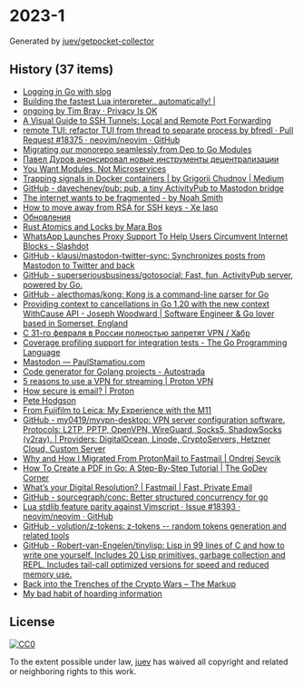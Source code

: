 # 2023-1

Generated by [juev/getpocket-collector](https://github.com/juev/getpocket-collector)

## History (37 items)

- [Logging in Go with slog](https://thedevelopercafe.com/articles/logging-in-go-with-slog-a7bb489755c2)
- [Building the fastest Lua interpreter.. automatically! |](https://sillycross.github.io/2022/11/22/2022-11-22/)
- [ongoing by Tim Bray · Privacy Is OK](https://www.tbray.org/ongoing/When/202x/2022/12/29/Privacy-is-OK)
- [A Visual Guide to SSH Tunnels: Local and Remote Port Forwarding](https://iximiuz.com/en/posts/ssh-tunnels/)
- [remote TUI: refactor TUI from thread to separate process by bfredl · Pull Request #18375 · neovim/neovim · GitHub](https://github.com/neovim/neovim/pull/18375)
- [Migrating our monorepo seamlessly from Dep to Go Modules](https://monzo.com/blog/2022/09/29/migrating-our-monorepo-seamlessly-from-dep-to-go-modules/)
- [Павел Дуров анонсировал новые инструменты децентрализации](https://kod.ru/paviel-durov-anons-decentralization)
- [You Want Modules, Not Microservices](http://blogs.newardassociates.com/blog/2023/you-want-modules-not-microservices.html)
- [Trapping signals in Docker containers | by Grigorii Chudnov | Medium](https://medium.com/@gchudnov/trapping-signals-in-docker-containers-7a57fdda7d86)
- [GitHub - davecheney/pub: pub, a tiny ActivityPub to Mastodon bridge](https://github.com/davecheney/pub)
- [The internet wants to be fragmented - by Noah Smith](https://www.noahpinion.blog/p/the-internet-wants-to-be-fragmented)
- [How to move away from RSA for SSH keys - Xe Iaso](https://xeiaso.net/blog/move-away-rsa-ssh/)
- [Обновления](https://grishaev.me/no-update/)
- [Rust Atomics and Locks by Mara Bos](https://marabos.nl/atomics/)
- [WhatsApp Launches Proxy Support To Help Users Circumvent Internet Blocks - Slashdot](https://yro.slashdot.org/story/23/01/05/168248/whatsapp-launches-proxy-support-to-help-users-circumvent-internet-blocks)
- [GitHub - klausi/mastodon-twitter-sync: Synchronizes posts from Mastodon to Twitter and back](https://github.com/klausi/mastodon-twitter-sync)
- [GitHub - superseriousbusiness/gotosocial: Fast, fun, ActivityPub server, powered by Go.](https://github.com/superseriousbusiness/gotosocial)
- [GitHub - alecthomas/kong: Kong is a command-line parser for Go](https://github.com/alecthomas/kong)
- [Providing context to cancellations in Go 1.20 with the new context WithCause API - Joseph Woodward | Software Engineer & Go lover based in Somerset, England](https://josephwoodward.co.uk/2023/01/context-cancellation-cause-with-cancel-cause)
- [С 31-го февраля в России полностью запретят VPN / Хабр](https://habr.com/ru/companies/amnezia/articles/709108/)
- [Coverage profiling support for integration tests - The Go Programming Language](https://go.dev/testing/coverage/)
- [Mastodon — PaulStamatiou.com](https://paulstamatiou.com/mastodon/)
- [Code generator for Golang projects - Autostrada](https://autostrada.dev)
- [5 reasons to use a VPN for streaming | Proton VPN](https://protonvpn.com/blog/reasons-to-use-vpn-for-streaming/)
- [How secure is email? | Proton](https://proton.me/blog/how-secure-is-email)
- [Pete Hodgson](https://blog.thepete.net/blog/2019/05/10/6-practices-for-effective-pull-requests/)
- [From Fujifilm to Leica: My Experience with the M11](https://arslan.io/2023/01/06/from-fujifilm-to-leica-my-experience-with-the-m11/)
- [GitHub - my0419/myvpn-desktop: VPN server configuration software. Protocols: L2TP, PPTP, OpenVPN, WireGuard, Socks5, ShadowSocks (v2ray). | Providers: DigitalOcean, Linode, CryptoServers, Hetzner Cloud, Custom Server](https://github.com/my0419/myvpn-desktop)
- [Why and How I Migrated From ProtonMail to Fastmail | Ondrej Sevcik](https://ondrejsevcik.com/blog/migrating-from-protonmail-to-fastmail)
- [How To Create a PDF in Go: A Step-By-Step Tutorial | The GoDev Corner](https://medium.com/the-godev-corner/how-to-create-a-pdf-in-go-157355429a94)
- [What’s your Digital Resolution? | Fastmail | Fast, Private Email](https://www.fastmail.com/blog/digital-resolution-2023/)
- [GitHub - sourcegraph/conc: Better structured concurrency for go](https://github.com/sourcegraph/conc)
- [Lua stdlib feature parity against Vimscript · Issue #18393 · neovim/neovim · GitHub](https://github.com/neovim/neovim/issues/18393)
- [GitHub - volution/z-tokens: z-tokens -- random tokens generation and related tools](https://github.com/volution/z-tokens)
- [GitHub - Robert-van-Engelen/tinylisp: Lisp in 99 lines of C and how to write one yourself. Includes 20 Lisp primitives, garbage collection and REPL. Includes tail-call optimized versions for speed and reduced memory use.](https://github.com/Robert-van-Engelen/tinylisp)
- [Back into the Trenches of the Crypto Wars – The Markup](https://themarkup.org/hello-world/2023/01/07/back-into-the-trenches-of-the-crypto-wars)
- [My bad habit of hoarding information](https://andreisurugiu.com/blog/bad-habit)

## License

[![CC0](https://mirrors.creativecommons.org/presskit/buttons/88x31/svg/cc-zero.svg)](https://creativecommons.org/publicdomain/zero/1.0/)

To the extent possible under law, [juev](https://github.com/juev) has waived all copyright and related or neighboring rights to this work.
